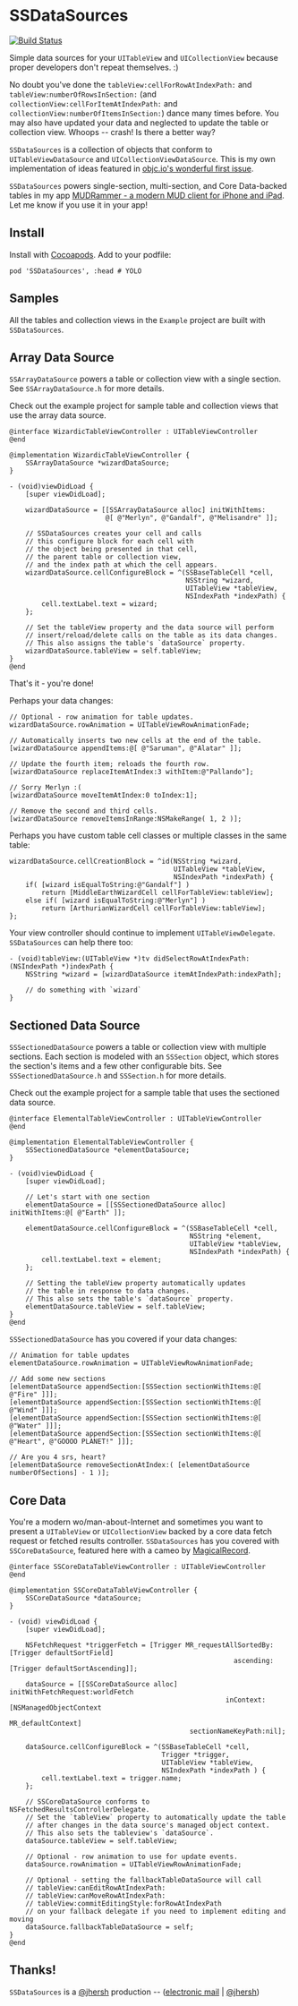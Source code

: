 SSDataSources
=============

[![Build Status](https://travis-ci.org/splinesoft/SSDataSources.png?branch=master)](https://travis-ci.org/splinesoft/SSDataSources)

Simple data sources for your `UITableView` and `UICollectionView` because proper developers don't repeat themselves. :)

No doubt you've done the `tableView:cellForRowAtIndexPath:` and `tableView:numberOfRowsInSection:` (and `collectionView:cellForItemAtIndexPath:` and `collectionView:numberOfItemsInSection:`) dance many times before. You may also have updated your data and neglected to update the table or collection view. Whoops -- crash! Is there a better way?

`SSDataSources` is a collection of objects that conform to `UITableViewDataSource` and `UICollectionViewDataSource`. This is my own implementation of ideas featured in [objc.io's wonderful first issue](http://www.objc.io/issue-1/table-views.html).

`SSDataSources` powers single-section, multi-section, and Core Data-backed tables in my app [MUDRammer - a modern MUD client for iPhone and iPad](https://itunes.apple.com/us/app/mudrammer-a-modern-mud-client/id597157072?mt=8). Let me know if you use it in your app!

## Install

Install with [Cocoapods](http://cocoapods.org). Add to your podfile:

```
pod 'SSDataSources', :head # YOLO
```

## Samples

All the tables and collection views in the `Example` project are built with `SSDataSources`.

## Array Data Source

`SSArrayDataSource` powers a table or collection view with a single section. See `SSArrayDataSource.h` for more details.

Check out the example project for sample table and collection views that use the array data source.


```objc
@interface WizardicTableViewController : UITableViewController
@end

@implementation WizardicTableViewController {
    SSArrayDataSource *wizardDataSource;
}

- (void)viewDidLoad {
    [super viewDidLoad];

    wizardDataSource = [[SSArrayDataSource alloc] initWithItems:
                        @[ @"Merlyn", @"Gandalf", @"Melisandre" ]];

	// SSDataSources creates your cell and calls
	// this configure block for each cell with 
	// the object being presented in that cell,
	// the parent table or collection view,
	// and the index path at which the cell appears.
    wizardDataSource.cellConfigureBlock = ^(SSBaseTableCell *cell, 
                                            NSString *wizard,
                                            UITableView *tableView,
                                            NSIndexPath *indexPath) {
        cell.textLabel.text = wizard;
    };
    
    // Set the tableView property and the data source will perform
    // insert/reload/delete calls on the table as its data changes.
    // This also assigns the table's `dataSource` property.
    wizardDataSource.tableView = self.tableView;
}
@end
```

That's it - you're done! 

Perhaps your data changes:

```objc
// Optional - row animation for table updates.
wizardDataSource.rowAnimation = UITableViewRowAnimationFade;
	
// Automatically inserts two new cells at the end of the table.
[wizardDataSource appendItems:@[ @"Saruman", @"Alatar" ]];

// Update the fourth item; reloads the fourth row.
[wizardDataSource replaceItemAtIndex:3 withItem:@"Pallando"];

// Sorry Merlyn :(
[wizardDataSource moveItemAtIndex:0 toIndex:1];
	
// Remove the second and third cells.
[wizardDataSource removeItemsInRange:NSMakeRange( 1, 2 )];
```

Perhaps you have custom table cell classes or multiple classes in the same table:

```objc
wizardDataSource.cellCreationBlock = ^id(NSString *wizard, 
                                         UITableView *tableView, 
                                         NSIndexPath *indexPath) {
	if( [wizard isEqualToString:@"Gandalf"] )
		return [MiddleEarthWizardCell cellForTableView:tableView];
	else if( [wizard isEqualToString:@"Merlyn"] )
		return [ArthurianWizardCell cellForTableView:tableView];
};

```

Your view controller should continue to implement `UITableViewDelegate`. `SSDataSources` can help there too:

```objc
- (void)tableView:(UITableView *)tv didSelectRowAtIndexPath:(NSIndexPath *)indexPath {
	NSString *wizard = [wizardDataSource itemAtIndexPath:indexPath];
	
	// do something with `wizard`
}
```

## Sectioned Data Source

`SSSectionedDataSource` powers a table or collection view with multiple sections. Each section is modeled with an `SSSection` object, which stores the section's items and a few other configurable bits. See `SSSectionedDataSource.h` and `SSSection.h` for more details.

Check out the example project for a sample table that uses the sectioned data source.

```objc
@interface ElementalTableViewController : UITableViewController
@end

@implementation ElementalTableViewController {
    SSSectionedDataSource *elementDataSource;
}

- (void)viewDidLoad {
    [super viewDidLoad];

    // Let's start with one section
    elementDataSource = [[SSSectionedDataSource alloc] initWithItems:@[ @"Earth" ]];

    elementDataSource.cellConfigureBlock = ^(SSBaseTableCell *cell, 
                                             NSString *element,
                                             UITableView *tableView,
                                             NSIndexPath *indexPath) {
        cell.textLabel.text = element;
    };
    
    // Setting the tableView property automatically updates 
    // the table in response to data changes.
    // This also sets the table's `dataSource` property.
    elementDataSource.tableView = self.tableView;
}
@end
```

`SSSectionedDataSource` has you covered if your data changes:
 
```objc
// Animation for table updates
elementDataSource.rowAnimation = UITableViewRowAnimationFade;

// Add some new sections
[elementDataSource appendSection:[SSSection sectionWithItems:@[ @"Fire" ]]];
[elementDataSource appendSection:[SSSection sectionWithItems:@[ @"Wind" ]]];
[elementDataSource appendSection:[SSSection sectionWithItems:@[ @"Water" ]]];
[elementDataSource appendSection:[SSSection sectionWithItems:@[ @"Heart", @"GOOOO PLANET!" ]]];

// Are you 4 srs, heart?
[elementDataSource removeSectionAtIndex:( [elementDataSource numberOfSections] - 1 )];
```

## Core Data

You're a modern wo/man-about-Internet and sometimes you want to present a `UITableView` or `UICollectionView` backed by a core data fetch request or fetched results controller. `SSDataSources` has you covered with `SSCoreDataSource`, featured here with a cameo by [MagicalRecord](https://github.com/magicalpanda/MagicalRecord).

```objc
@interface SSCoreDataTableViewController : UITableViewController
@end

@implementation SSCoreDataTableViewController {
    SSCoreDataSource *dataSource;
}

- (void) viewDidLoad {
	[super viewDidLoad];
	
	NSFetchRequest *triggerFetch = [Trigger MR_requestAllSortedBy:[Trigger defaultSortField]
                                                        ascending:[Trigger defaultSortAscending]];
   
    dataSource = [[SSCoreDataSource alloc] initWithFetchRequest:worldFetch
                                                      inContext:[NSManagedObjectContext 
                                                                 MR_defaultContext]
                                             sectionNameKeyPath:nil];
                                                 
    dataSource.cellConfigureBlock = ^(SSBaseTableCell *cell, 
                                      Trigger *trigger, 
                                      UITableView *tableView,
                                      NSIndexPath *indexPath ) {
        cell.textLabel.text = trigger.name;
    };
    
    // SSCoreDataSource conforms to NSFetchedResultsControllerDelegate.
    // Set the `tableView` property to automatically update the table 
    // after changes in the data source's managed object context.
    // This also sets the tableview's `dataSource`.
    dataSource.tableView = self.tableView;
    
    // Optional - row animation to use for update events.
    dataSource.rowAnimation = UITableViewRowAnimationFade;
    
    // Optional - setting the fallbackTableDataSource will call 
    // tableView:canEditRowAtIndexPath:
    // tableView:canMoveRowAtIndexPath:
    // tableView:commitEditingStyle:forRowAtIndexPath 
    // on your fallback delegate if you need to implement editing and moving
    dataSource.fallbackTableDataSource = self;
}
@end
```

## Thanks!

`SSDataSources` is a [@jhersh](https://github.com/jhersh) production -- ([electronic mail](mailto:jon@her.sh) | [@jhersh](https://twitter.com/jhersh))
